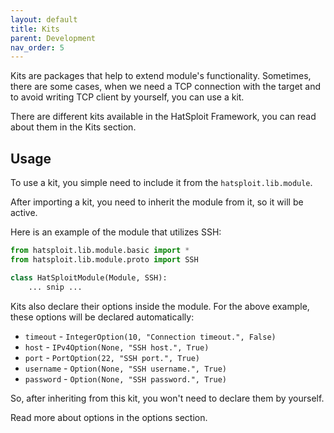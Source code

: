 ```yaml
---
layout: default
title: Kits
parent: Development
nav_order: 5
---
```


Kits are packages that help to extend module's functionality. Sometimes, there are some cases, when we need a TCP connection with the target and to avoid writing TCP client by yourself, you can use a kit.

There are different kits available in the HatSploit Framework, you can read about them in the Kits section.

## Usage

To use a kit, you simple need to include it from the `hatsploit.lib.module`.

After importing a kit, you need to inherit the module from it, so it will be active.

Here is an example of the module that utilizes SSH:

```python
from hatsploit.lib.module.basic import *
from hatsploit.lib.module.proto import SSH

class HatSploitModule(Module, SSH):
    ... snip ...
```

Kits also declare their options inside the module. For the above example, these options will be declared automatically:

* `timeout` - `IntegerOption(10, "Connection timeout.", False)`
* `host` - `IPv4Option(None, "SSH host.", True)`
* `port` - `PortOption(22, "SSH port.", True)`
* `username` - `Option(None, "SSH username.", True)`
* `password` - `Option(None, "SSH password.", True)`

So, after inheriting from this kit, you won't need to declare them by yourself.

Read more about options in the options section.